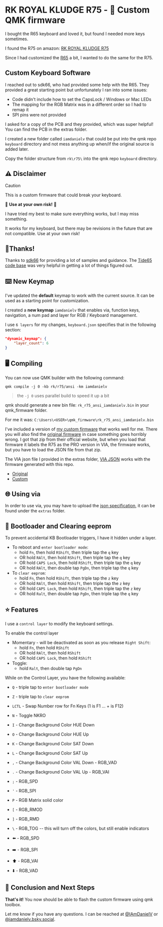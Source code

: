 # RK ROYAL KLUDGE R75 - 🚧 Custom QMK firmware

I bought the R65 keyboard and loved it, but found I needed more keys sometimes.

I found the R75 on amazon:
[RK ROYAL KLUDGE R75](https://www.amazon.com/dp/B0CNP1BG1W?th=1)

Since I had customized the [R65](https://github.com/iamdanielv/kb_rk_r65/) a bit, I wanted to do the same for the R75.

## Custom Keyboard Software

I reached out to sdk66, who had provided some help with the R65. They provided a great starting point but unfortunately I ran into some issues:

- Code didn't include how to set the CapsLock / Windows or Mac LEDs
- The mapping for the RGB Matrix was in a different order so I had to remap it
- SPI pins were not provided

I asked for a copy of the PCB and they provided, which was super helpful! You can find the PCB in the extras folder.

I created a new folder called `iamdanielv` that could be put into the qmk repo `keyboard` directory and not mess anything up when/if the original source is added later.

Copy the folder structure from `rk\r75\` into the qmk repo `keyboard` directory.

## ⚠️ Disclaimer
> [!CAUTION]
> This is a custom firmware that could break your keyboard.
>
> 🛑 **Use at your own risk!** 🛑
> 
> I have tried my best to make sure everything works, but I may miss something.
>
> It works for my keyboard, but there may be revisions in the future that are not compatible. Use at your own risk!

## 🥳Thanks!

Thanks to [sdk66](https://github.com/sdk66/) for providing a lot of samples and guidance.
The [Tide65 code base](https://github.com/sdk66/qmk_firmware/tree/wireless/keyboards/epomaker/tide65) was very helpful in getting a lot of things figured out.

## ⌨️ New Keymap

I've updated the **default** keymap to work with the current source. It can be used as a starting point for customization.

I created a **new keymap** `iamdanielv` that enables via, function keys, navigation, a num pad and layer for RGB / Keyboard management.

I use `6 layers` for my changes, `keyboard.json` specifies that in the following section:

```json
"dynamic_keymap": {
    "layer_count": 6
}
```

## 🖥️ Compiling

You can now use QMK builder with the following command:

```shell
qmk compile -j 0 -kb rk/r75/ansi -km iamdanielv
```

> the `-j 0` uses parallel build to speed it up a bit

qmk should generate a new bin file: `rk_r75_ansi_iamdanielv.bin` in your qmk_firmware folder.

For me it was: `C:\Users\<USER>\qmk_firmware\rk_r75_ansi_iamdanielv.bin`

I've included a version of [my custom firmware](extras/rk_r75_ansi_iamdanielv.bin) that works well for me. There you will also find the [original firmware](extras/RK_R75_Wired_Version-20240928T211918Z-001.zip) in case something goes horribly wrong. I got that zip from their official website, but when you load that firmware it labels the R75 as the PRO version in VIA, the firmware works, but you have to load the JSON file from that zip.

The VIA json file I provided in the extras folder, [VIA JSON](extras/R75_Wired_Windows_QMK.json) works with the firmware generated with this repo.


- [Original](extras/RK_R75_Wired_Version-20240928T211918Z-001.zip)
- [Custom](extras/rk_r75_ansi_iamdanielv.bin)

## 🌐 Using via

In order to use via, you may have to upload the [json specification](extras/R75_Wired_Windows_QMK.json), it can be found under the `extras` folder.

## 🥾 Bootloader and Clearing eeprom

To prevent accidental KB Bootloader triggers, I have it hidden under a layer.

- To reboot and `enter bootloader mode`:
  - hold `Fn`, then hold `RShift`, then triple tap the `q` key
  - OR hold `RAlt`, then hold `RShift`, then triple tap the `q` key
  - OR hold `CAPS Lock`, then hold `RShift`, then triple tap the `q` key
  - OR hold `RAlt`, then double tap `PgDn`, then triple tap the `q` key
- To `clear eeprom`:
  - hold `Fn`, then hold `RShift`, then triple tap the `z` key
  - OR hold `RAlt`, then hold `RShift`, then triple tap the `z` key
  - OR hold `CAPS Lock`, then hold `RShift`, then triple tap the `z` key
  - OR hold `Ralt`, then double tap `PgDn`, then triple tap the `q` key

## ⭐ Features

I use a `control layer` to modify the keyboard settings.

To enable the control layer
- Momentary - will be deactivated as soon as you release `Right Shift`:
    - hold `Fn`, then hold `RShift`
    - OR hold `RAlt`, then hold `RShift`
    - OR hold `CAPS Lock`, then hold `RShift`
- Toggle:
    - hold `Ralt`, then double tap `PgDn`

While on the Control Layer, you have the following available:

- `Q` - triple tap to `enter bootloader mode`
- `Z` - triple tap to `clear eeprom`

- `LCTL` - Swap Number row for Fn Keys (1 is F1 ... + is F12)
- `N` - Toggle NKRO
- `I` - Change Background Color HUE Down
- `O` - Change Background Color HUE Up
- `K` - Change Background Color SAT Down
- `L` - Change Background Color SAT Up
- `,` - Change Background Color VAL Down - RGB_VAD
- `.` - Change Background Color VAL Up - RGB_VAI
- `;` - RGB_SPD
- `'` - RGB_SPI
- `P` - RGB Matrix solid color
- `[` - RGB_RMOD
- `]` - RGB_RMD
- `\` - RGB_TOG -- this will turn off the colors, but still enable indicators

- ⬅️ - RGB_SPD
- ➡️ - RGB_SPI
- ⬆️ - RGB_VAI
- ⬇️ - RGB_VAD


## 🎉 Conclusion and Next Steps

**That's it!** You now should be able to flash the custom firmware using qmk toolbox.

Let me know if you have any questions. I can be reached at [@IAmDanielV](https://twitter.com/IAmDanielV) or [@iamdanielv.bsky.social](https://bsky.app/profile/iamdanielv.bsky.social).

